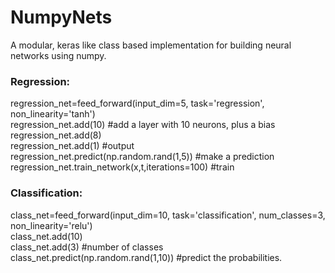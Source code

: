 # NumpyNets

A modular, keras like class based implementation for building neural networks using numpy. 


### Regression: 

regression_net=feed_forward(input_dim=5, task='regression', non_linearity='tanh')                  
regression_net.add(10)  #add a layer with 10 neurons, plus a bias  
regression_net.add(8)  
regression_net.add(1)  #output  
regression_net.predict(np.random.rand(1,5))   #make a prediction  
regression_net.train_network(x,t,iterations=100)   #train  

### Classification:

class_net=feed_forward(input_dim=10, task='classification', num_classes=3, non_linearity='relu')        
class_net.add(10)   
class_net.add(3) #number of classes  
class_net.predict(np.random.rand(1,10)) #predict the probabilities.  


